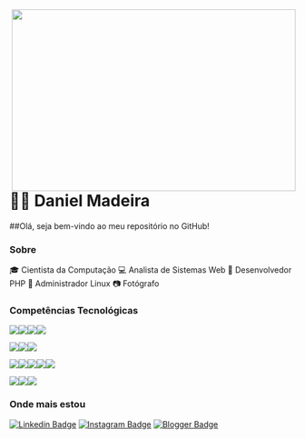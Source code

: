 <img align="right" width="500" height="320" src="https://media.giphy.com/media/L8K62iTDkzGX6/giphy.gif">

# :man_technologist: Daniel Madeira

##Olá, seja bem-vindo ao meu repositório no GitHub!

### Sobre

:mortar_board: Cientista da Computação
:computer: Analista de Sistemas Web
:construction_worker: Desenvolvedor PHP
:penguin: Administrador Linux
:camera: Fotógrafo

### Competências Tecnológicas

<img src="https://img.shields.io/badge/php-%23777BB4.svg?&style=for-the-badge&logo=php&logoColor=white" /><img src="https://img.shields.io/badge/mysql-%2300f.svg?&style=for-the-badge&logo=mysql&logoColor=white" /><img src="https://img.shields.io/badge/MongoDB-%234ea94b.svg?&style=for-the-badge&logo=mongodb&logoColor=white" /><img src="https://img.shields.io/badge/shell_script%20-%23121011.svg?&style=for-the-badge&logo=gnu-bash&logoColor=white" />

<img src="https://img.shields.io/badge/linux-%23F6C915?logo=linux&logoColor=black&style=for-the-badge" /><img src="https://img.shields.io/badge/Amazon%20AWS-%23232F3E?logo=amazon-aws&logoColor=white&style=for-the-badge " /><img src="https://img.shields.io/badge/github-%23100000.svg?&style=for-the-badge&logo=github&logoColor=white" />

<img src="https://img.shields.io/badge/bootstrap%20-%23563D7C.svg?&style=for-the-badge&logo=bootstrap&logoColor=white" /><img src="https://img.shields.io/badge/html5%20-%23E34F26.svg?&style=for-the-badge&logo=html5&logoColor=white" /><img src="https://img.shields.io/badge/css3%20-%231572B6.svg?&style=for-the-badge&logo=css3&logoColor=white" /><img src="https://img.shields.io/badge/javascript-%23F7DF1E.svg?&style=for-the-badge&logo=javascript&logoColor=black" /><img src="https://img.shields.io/badge/jquery%20-%230769AD.svg?&style=for-the-badge&logo=jquery&logoColor=white" />

<img src="https://img.shields.io/badge/perl-%2339457E.svg?&style=for-the-badge&logo=perl&logoColor=white" /><img src="https://img.shields.io/badge/c%20-%2300599C.svg?&style=for-the-badge&logo=c&logoColor=white" /><img src="https://img.shields.io/badge/Microsoft%20Excel-217346?logo=microsoft-excel&logoColor=white&style=for-the-badge" />

### Onde mais estou

[![Linkedin Badge](https://img.shields.io/badge/linkedin-%230077B5.svg?&style=for-the-badge&logo=linkedin&logoColor=white&link=https://www.linkedin.com/in/daniel-madeira/)](https://www.linkedin.com/in/daniel-madeira/)
[![Instagram Badge](https://img.shields.io/badge/instagram-%23E4405F.svg?&style=for-the-badge&logo=instagram&logoColor=white&link=https://www.instagram.com/danmfoto/)](https://www.instagram.com/danmfoto/)
[![Blogger Badge](https://img.shields.io/badge/blogger-%23FF5722.svg?&style=for-the-badge&logo=blogger&logoColor=white&link=http://dan-scientia.blogspot.com/)](http://dan-scientia.blogspot.com/)
